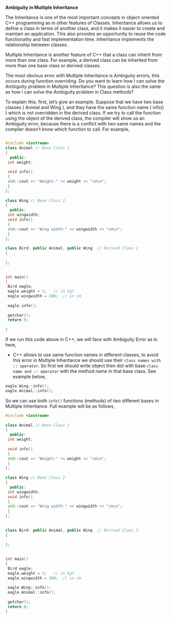 ****Ambiguity in Multiple Inheritance****

The Inheritance is one of the most important concepts in object-oriented C++ programming as in other features of Classes. Inheritance allows us to define a class in terms of another class,
and it makes it easier to create and maintain an application. This also provides an opportunity to reuse the code functionality and fast implementation time. Inheritance implements the
relationship between classes. 

Multiple Inheritance is another feature of C++ that a class can inherit from more than one class. For example, a derived class can be inherited from more than one base class or derived classes.

The most obvious error with Multiple Inheritance is Ambiguity errors, this occurs during function overriding. Do you want to learn how I can solve the Ambiguity problem in Multiple Inheritance? 
This question is also the same as how I can solve the Ambiguity problem in Class methods?

To explain this, first, let’s give an example. Suppose that we have two base classes ( Animal and Wing ), and they have the same function name ( info() ) which is not overridden in the derived 
class. If we try to call the function using the object of the derived class, the compiler will show us an Ambiguity error, because there is a conflict with two same names and the compiler doesn’t 
know which function to call. For example,

```cpp

#include <iostream>
class Animal // Base Class 1
{
  public:
 int weight;
 
 void info()
 {
 std::cout << "Weight:" << weight << "cm\n";
 }
};
 
class Wing // Base Class 2
{
  public:
 int wingwidth;
 void info()
 {
 std::cout << "Wing width:" << wingwidth << "cm\n";
 }
};
 
class Bird: public Animal, public Wing  // Derived Class 2
{
 
};
 
 
int main()
{
 Bird eagle;
 eagle.weight = 3;   // in kgf
 eagle.wingwidth = 280;  // in cm
 
 eagle.info();
 
 getchar();
 return 0;
 
}
```

If we run this code above in C++, we will face with Ambiguity Error as in here,

- C++ allows to use same function names in different classes, to avoid this error in Multiple Inheritance we should use their `class names with :: operator`. So first we should write object then 
dot with base `class name and :: operator` with the method name in that base class. See example below,

```cpp
eagle.Wing::info();
eagle.Animal::info();
```

So we can use both `info()` functions (methods) of two different bases in Multiple Inheritance. Full example will be as follows,

```cpp
#include <iostream>
 
class Animal // Base Class 1
{
  public:
 int weight;
 
 void info()
 {
 std::cout << "Weight:" << weight << "cm\n";
 }
};
 
class Wing // Base Class 2
{
  public:
 int wingwidth;
 void info()
 {
 std::cout << "Wing width:" << wingwidth << "cm\n";
 }
};
 
 
class Bird: public Animal, public Wing  // Derived Class 2
{
 
};
 
 
int main()
{
 Bird eagle;
 eagle.weight = 3;   // in kgf
 eagle.wingwidth = 280;  // in cm
 
 eagle.Wing::info();
 eagle.Animal::info();
 
 getchar();
 return 0;
}
```
